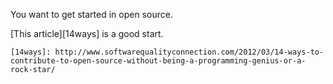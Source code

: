 You want to get started in open source.

 [This article][14ways] is a good start.

    [14ways]: http://www.softwarequalityconnection.com/2012/03/14-ways-to-contribute-to-open-source-without-being-a-programming-genius-or-a-rock-star/
